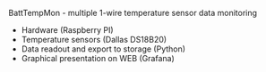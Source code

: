 BattTempMon - multiple 1-wire temperature sensor data monitoring

- Hardware (Raspberry PI)
- Temperature sensors (Dallas DS18B20)
- Data readout and export to storage (Python)
- Graphical presentation on WEB (Grafana)
